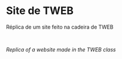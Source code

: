 <h1> Site de TWEB</h1> 
<p> Réplica de um site feito na cadeira de TWEB</p>
<br>
<i><p> Replica of a website made in the TWEB class </p></i>

